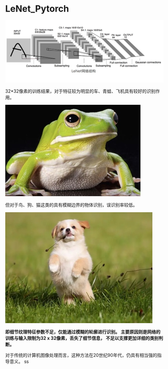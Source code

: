 # LeNet_Pytorch

<img src="./testImg/lenet.jpg">

32*32像素的训练结果，对于特征较为明显的车、青蛙、飞机具有较好的识别作用。

<img src="./testImg/frog1.jpg">

但对于鸟、狗、猫这类的具有模糊边界的物体识别，误识别率较低。

<img src="./testImg/dog1.jpg" ><br>

**即细节纹理特征参数不足，仅能通过模糊的轮廓进行识别。
主要原因则是网络的训练与输入限制为32 x 32像素，丢失了细节信息， 不足以支撑更加详细的类别判断。**

对于传统的计算机图像处理而言，这种方法在20世纪90年代，仍具有相当强的指导意义。
ss